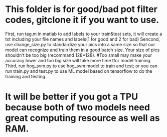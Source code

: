 # This folder is for good/bad pot filter codes, gitclone it if you want to use.

First, run tag.m in matlab to add labels to your train&test sets, it will create a txt including your file names and labels(1 for good and 2 for bad)
Sencond, use change_size.py to standardize your pics into a same size so that our model can recognize and train them in a good batch size. Your size of pics shouldn't be too big (recommand 128*128).
#Too small may make your accuracy lower and too big size will take more time tfor model training.
Third, run hog_svm.py to use hog_svm model to train and test;
or you can run train.py and test.py to use ML model based on tensorflow to do the training and testing.
# It will be better if you got a TPU because both of two models need great computing resource as well as RAM.

